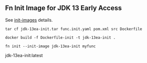 ## Fn Init Image for JDK 13 Early Access 

See [init-images](https://medium.com/fnproject/even-wider-language-support-in-fn-with-init-images-a7a1b3135a6e) details.


`tar cf jdk-13ea-init.tar func.init.yaml pom.xml src Dockerfile`

`docker build -f Dockerfile-init -t jdk-13ea-init .`

`fn init --init-image jdk-13ea-init myfunc`


jdk-13ea-init:latest
